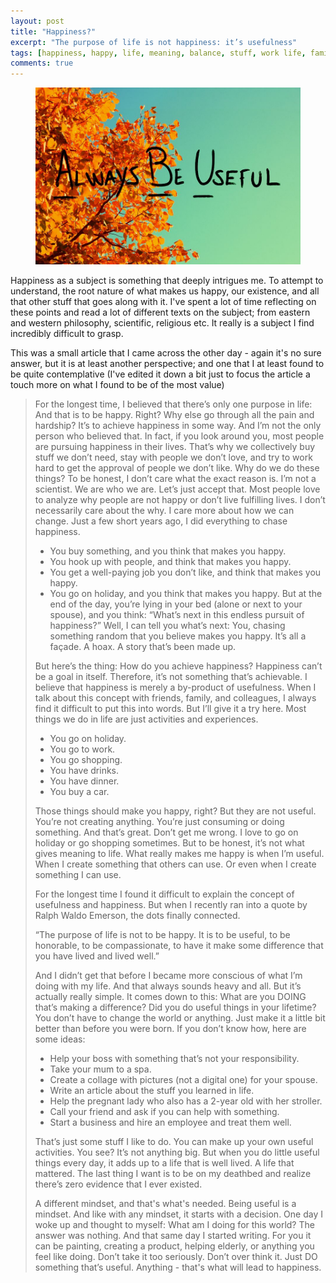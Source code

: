 ```yaml
---
layout: post
title: "Happiness?"
excerpt: "The purpose of life is not happiness: it’s usefulness"
tags: [happiness, happy, life, meaning, balance, stuff, work life, family]
comments: true 
---
```

<figure>
	<img src="/images/posts/2016/happy.jpg">
</figure>

Happiness as a subject is something that deeply intrigues me. To attempt to understand, the root nature of what makes us happy, our existence, and all that other stuff that goes along with it. I've spent a lot of time reflecting on these points and read a lot of different texts on the subject; from eastern and western philosophy, scientific, religious etc. It really is a subject I find incredibly difficult to grasp.

This was a small article that I came across the other day - again it's no sure answer, but it is at least another perspective; and one that I at least found to be quite contemplative (I've edited it down a bit just to focus the article a touch more on what I found to be of the most value)

> For the longest time, I believed that there’s only one purpose in life: And that is to be happy. Right? Why else go through all the pain and hardship? It’s to achieve happiness in some way. And I’m not the only person who believed that. In fact, if you look around you, most people are pursuing happiness in their lives.
> That’s why we collectively buy stuff we don’t need, stay with people we don’t love, and try to work hard to get the approval of people we don’t like.
> Why do we do these things? To be honest, I don’t care what the exact reason is. I’m not a scientist. We are who we are. Let’s just accept that. Most people love to analyze why people are not happy or don’t live fulfilling lives. I don’t necessarily care about the why. I care more about how we can change.
> Just a few short years ago, I did everything to chase happiness.
> * You buy something, and you think that makes you happy.
> * You hook up with people, and think that makes you happy.
> * You get a well-paying job you don’t like, and think that makes you happy.
> * You go on holiday, and you think that makes you happy.
> But at the end of the day, you’re lying in your bed (alone or next to your spouse), and you think: “What’s next in this endless pursuit of happiness?” Well, I can tell you what’s next: You, chasing something random that you believe makes you happy. It’s all a façade. A hoax. A story that’s been made up.
>
> But here’s the thing: How do you achieve happiness? Happiness can’t be a goal in itself. Therefore, it’s not something that’s achievable. I believe that happiness is merely a by-product of usefulness. When I talk about this concept with friends, family, and colleagues, I always find it difficult to put this into words. But I’ll give it a try here. Most things we do in life are just activities and experiences.
> * You go on holiday.
> * You go to work.
> * You go shopping.
> * You have drinks.
> * You have dinner.
> * You buy a car.
>
> Those things should make you happy, right? But they are not useful. You’re not creating anything. You’re just consuming or doing something. And that’s great. Don’t get me wrong. I love to go on holiday or go shopping sometimes. But to be honest, it’s not what gives meaning to life. What really makes me happy is when I’m useful. When I create something that others can use. Or even when I create something I can use.
>
> For the longest time I found it difficult to explain the concept of usefulness and happiness. But when I recently ran into a quote by Ralph Waldo Emerson, the dots finally connected.
>
> “The purpose of life is not to be happy. It is to be useful, to be honorable, to be compassionate, to have it make some difference that you have lived and lived well.”
>
> And I didn’t get that before I became more conscious of what I’m doing with my life. And that always sounds heavy and all. But it’s actually really simple. It comes down to this: What are you DOING that’s making a difference? Did you do useful things in your lifetime? You don’t have to change the world or anything. Just make it a little bit better than before you were born. If you don’t know how, here are some ideas:
>
> * Help your boss with something that’s not your responsibility.
> * Take your mum to a spa.
> * Create a collage with pictures (not a digital one) for your spouse.
> * Write an article about the stuff you learned in life.
> * Help the pregnant lady who also has a 2-year old with her stroller.
> * Call your friend and ask if you can help with something.
> * Start a business and hire an employee and treat them well.
>
> That’s just some stuff I like to do. You can make up your own useful activities. You see? It’s not anything big. But when you do little useful things every day, it adds up to a life that is well lived. A life that mattered. The last thing I want is to be on my deathbed and realize there’s zero evidence that I ever existed.
>
> A different mindset, and that's what's needed. Being useful is a mindset. And like with any mindset, it starts with a decision. One day I woke up and thought to myself: What am I doing for this world? The answer was nothing. And that same day I started writing. For you it can be painting, creating a product, helping elderly, or anything you feel like doing. Don’t take it too seriously. Don’t over think it. Just DO something that’s useful. Anything - that's what will lead to happiness.